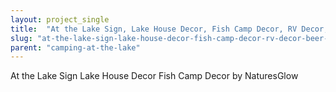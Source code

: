 ```yaml
---
layout: project_single
title:  "At the Lake Sign, Lake House Decor, Fish Camp Decor, RV Decor, Beer Thirty, Wine O'Clock, At the Lake Decor, Tropical Decor, Coastal Decor"
slug: "at-the-lake-sign-lake-house-decor-fish-camp-decor-rv-decor-beer-thirty-wine"
parent: "camping-at-the-lake"
---
```

At the Lake Sign Lake House Decor Fish Camp Decor by NaturesGlow